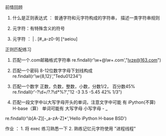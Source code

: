 前情回顾

1. 什么是正则表达式 ： 普通字符和元字符构成的字符串，
描述一类字符串规则

2. 元字符：有特殊含义的符号

3. 元字符 ： |  .  [#_a-z0-9]  [^aeiou]


正则匹配练习

1. 匹配一个.com邮箱格式字符串
   re.findall(r'\w+@\w+\.com',"lvze@163.com")

2. 匹配一个密码 8-12位数字字母下划线构成
   re.findall(r'\w{8,12}',"Tedu01234")

3. 匹配一个数字 正数，负数，整数，小数，分数1/2，
百分数45%
 re.findall(r'-?\d+/?\.?\d*%?',"12 -3 3.5 -5.45 42% 1/3")

4. 匹配一段文字中以大写字母开头的单词，注意文字中可能
有 iPython(不算)  H-base（算）
单词可能有 大写字母 小写字母 - _

re.findall(r'\b[A-Z][-_a-zA-Z]*','Hello iPython H-base BSD')


作业 ：  1. 将 exec 练习熟悉一下
        2. 熟练记忆元字符使用
"进程线程"